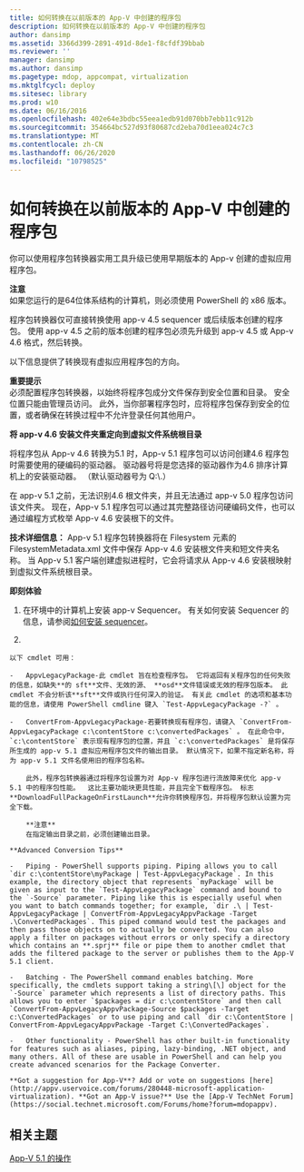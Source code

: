 ```yaml
---
title: 如何转换在以前版本的 App-V 中创建的程序包
description: 如何转换在以前版本的 App-V 中创建的程序包
author: dansimp
ms.assetid: 3366d399-2891-491d-8de1-f8cfdf39bbab
ms.reviewer: ''
manager: dansimp
ms.author: dansimp
ms.pagetype: mdop, appcompat, virtualization
ms.mktglfcycl: deploy
ms.sitesec: library
ms.prod: w10
ms.date: 06/16/2016
ms.openlocfilehash: 402e64e3bdbc55eea1edb91d070bb7ebb11c912b
ms.sourcegitcommit: 354664bc527d93f80687cd2eba70d1eea024c7c3
ms.translationtype: MT
ms.contentlocale: zh-CN
ms.lasthandoff: 06/26/2020
ms.locfileid: "10798525"
---
```

# 如何转换在以前版本的 App-V 中创建的程序包


你可以使用程序包转换器实用工具升级已使用早期版本的 App-v 创建的虚拟应用程序包。

**注意**  
如果您运行的是64位体系结构的计算机，则必须使用 PowerShell 的 x86 版本。



程序包转换器仅可直接转换使用 app-v 4.5 sequencer 或后续版本创建的程序包。 使用 app-v 4.5 之前的版本创建的程序包必须先升级到 app-v 4.5 或 App-v 4.6 格式，然后转换。

以下信息提供了转换现有虚拟应用程序包的方向。

**重要提示**  
必须配置程序包转换器，以始终将程序包成分文件保存到安全位置和目录。 安全位置只能由管理员访问。 此外，当你部署程序包时，应将程序包保存到安全的位置，或者确保在转换过程中不允许登录任何其他用户。



**将 app-v 4.6 安装文件夹重定向到虚拟文件系统根目录**

将程序包从 App-v 4.6 转换为5.1 时，App-v 5.1 程序包可以访问创建4.6 程序包时需要使用的硬编码的驱动器。 驱动器号将是您选择的驱动器作为4.6 排序计算机上的安装驱动器。 （默认驱动器号为 Q:\\.）

在 app-v 5.1 之前，无法识别4.6 根文件夹，并且无法通过 app-v 5.0 程序包访问该文件夹。 现在，App-v 5.1 程序包可以通过其完整路径访问硬编码文件，也可以通过编程方式枚举 App-v 4.6 安装根下的文件。

**技术详细信息：** App-v 5.1 程序包转换器将在 Filesystem 元素的 FilesystemMetadata.xml 文件中保存 App-v 4.6 安装根文件夹和短文件夹名称。 当 App-v 5.1 客户端创建虚拟进程时，它会将请求从 App-v 4.6 安装根映射到虚拟文件系统根目录。

**即刻体验**

1.  在环境中的计算机上安装 app-v Sequencer。 有关如何安装 Sequencer 的信息，请参阅[如何安装 sequencer](how-to-install-the-sequencer-51beta-gb18030.md)。

2.  

    以下 cmdlet 可用：

    -   AppvLegacyPackage-此 cmdlet 旨在检查程序包。 它将返回有关程序包的任何失败的信息，如缺失**的 sft**文件、无效的源、 **osd**文件错误或无效的程序包版本。 此 cmdlet 不会分析该**sft**文件或执行任何深入的验证。 有关此 cmdlet 的选项和基本功能的信息，请使用 PowerShell cmdline 键入 `Test-AppvLegacyPackage -?` 。

    -   ConvertFrom-AppvLegacyPackage-若要转换现有程序包，请键入 `ConvertFrom-AppvLegacyPackage c:\contentStore c:\convertedPackages` 。 在此命令中， `c:\contentStore` 表示现有程序包的位置，并且 `c:\convertedPackages` 是将保存所生成的 app-v 5.1 虚拟应用程序包文件的输出目录。 默认情况下，如果不指定新名称，将为 app-v 5.1 文件名使用旧的程序包名称。

        此外，程序包转换器通过将程序包设置为对 App-v 程序包进行流故障来优化 app-v 5.1 中的程序包性能。  这比主要功能块更具性能，并且完全下载程序包。 标志**DownloadFullPackageOnFirstLaunch**允许你转换程序包，并将程序包默认设置为完全下载。

        **注意**  
        在指定输出目录之前，必须创建输出目录。



~~~
**Advanced Conversion Tips**

-   Piping - PowerShell supports piping. Piping allows you to call `dir c:\contentStore\myPackage | Test-AppvLegacyPackage`. In this example, the directory object that represents `myPackage` will be given as input to the `Test-AppvLegacyPackage` command and bound to the `-Source` parameter. Piping like this is especially useful when you want to batch commands together; for example, `dir .\ | Test-AppvLegacyPackage | ConvertFrom-AppvLegacyAppvPackage -Target .\ConvertedPackages`. This piped command would test the packages and then pass those objects on to actually be converted. You can also apply a filter on packages without errors or only specify a directory which contains an **.sprj** file or pipe them to another cmdlet that adds the filtered package to the server or publishes them to the App-V 5.1 client.

-   Batching - The PowerShell command enables batching. More specifically, the cmdlets support taking a string\[\] object for the `-Source` parameter which represents a list of directory paths. This allows you to enter `$packages = dir c:\contentStore` and then call `ConvertFrom-AppvLegacyAppvPackage-Source $packages -Target c:\ConvertedPackages` or to use piping and call `dir c:\ContentStore | ConvertFrom-AppvLegacyAppvPackage -Target C:\ConvertedPackages`.

-   Other functionality - PowerShell has other built-in functionality for features such as aliases, piping, lazy-binding, .NET object, and many others. All of these are usable in PowerShell and can help you create advanced scenarios for the Package Converter.

**Got a suggestion for App-V**? Add or vote on suggestions [here](http://appv.uservoice.com/forums/280448-microsoft-application-virtualization). **Got an App-V issue?** Use the [App-V TechNet Forum](https://social.technet.microsoft.com/Forums/home?forum=mdopappv).
~~~

## 相关主题


[App-V 5.1 的操作](operations-for-app-v-51.md)









